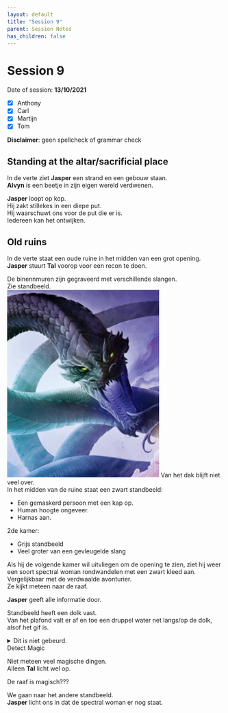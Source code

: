 ```yaml
---
layout: default
title: "Session 9"
parent: Session Notes
has_children: false
---
```


# Session 9

Date of session: **13/10/2021**

- [X] Anthony
- [X] Carl
- [X] Martijn
- [X] Tom

**Disclaimer**: geen spellcheck of grammar check

## Standing at the altar/sacrificial place

In de verte ziet **Jasper** een strand en een gebouw staan.  
**Alvyn** is een beetje in zijn eigen wereld verdwenen.  

**Jasper** loopt op kop.  
Hij zakt stillekes in een diepe put.  
Hij waarschuwt ons voor de put die er is.  
Iedereen kan het ontwijken.  

## Old ruins

In de verte staat een oude ruine in het midden van een grot opening.  
**Jasper** stuurt **Tal** voorop voor een recon te doen.  

De binennmuren zijn gegraveerd met verschillende slangen.    
Zie standbeeld.   
![statue](img/8_statue.PNG)
Van het dak blijft niet veel over.  
In het midden van de ruine staat een zwart standbeeld:
- Een gemaskerd persoon met een kap op.
- Human hoogte ongeveer.
- Harnas aan.

2de kamer:
- Grijs standbeeld
- Veel groter van een gevleugelde slang

Als hij de volgende kamer wil uitvliegen om de opening te zien, ziet hij weer een soort spectral woman rondwandelen met een zwart kleed aan.  
Vergelijkbaar met de verdwaalde avonturier.  
Ze kijkt meteen naar de raaf.  

**Jasper** geeft alle informatie door.  

Standbeeld heeft een dolk vast.  
Van het plafond valt er af en toe een druppel water net langs/op de dolk, alsof het gif is.  

 <details>
   <summary>Dit is niet gebeurd.</summary>
   <p>**Alvyn** vangt de druppel op met zijn mond.  
   **Svenn** en **Sargon** houden hem omhoog.

   Er gebeurd niks speciaals, maar het smaakt niet lekker.</p>
 </details>

<div class="text-blue-000">
  Detect Magic
</div>

Niet meteen veel magische dingen.  
Alleen **Tal** licht wel op.

De raaf is magisch???  

We gaan naar het andere standbeeld.  
**Jasper** licht ons in dat de spectral woman er nog staat.  
